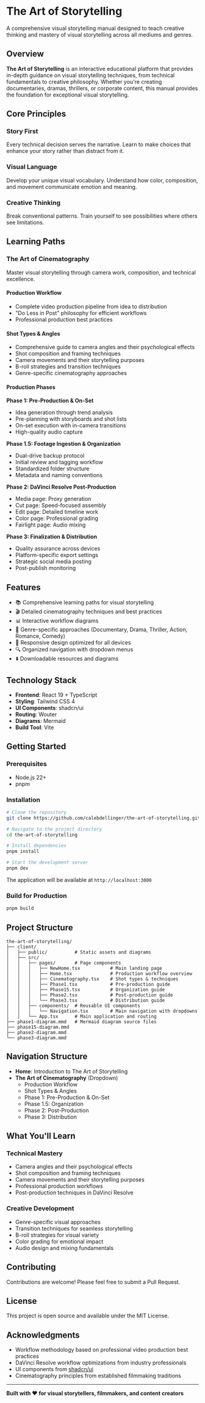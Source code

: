 # The Art of Storytelling

A comprehensive visual storytelling manual designed to teach creative thinking and mastery of visual storytelling across all mediums and genres.

## Overview

**The Art of Storytelling** is an interactive educational platform that provides in-depth guidance on visual storytelling techniques, from technical fundamentals to creative philosophy. Whether you're creating documentaries, dramas, thrillers, or corporate content, this manual provides the foundation for exceptional visual storytelling.

## Core Principles

### Story First
Every technical decision serves the narrative. Learn to make choices that enhance your story rather than distract from it.

### Visual Language
Develop your unique visual vocabulary. Understand how color, composition, and movement communicate emotion and meaning.

### Creative Thinking
Break conventional patterns. Train yourself to see possibilities where others see limitations.

## Learning Paths

### The Art of Cinematography

Master visual storytelling through camera work, composition, and technical excellence.

#### Production Workflow
- Complete video production pipeline from idea to distribution
- "Do Less in Post" philosophy for efficient workflows
- Professional production best practices

#### Shot Types & Angles
- Comprehensive guide to camera angles and their psychological effects
- Shot composition and framing techniques
- Camera movements and their storytelling purposes
- B-roll strategies and transition techniques
- Genre-specific cinematography approaches

#### Production Phases

**Phase 1: Pre-Production & On-Set**
- Idea generation through trend analysis
- Pre-planning with storyboards and shot lists
- On-set execution with in-camera transitions
- High-quality audio capture

**Phase 1.5: Footage Ingestion & Organization**
- Dual-drive backup protocol
- Initial review and tagging workflow
- Standardized folder structure
- Metadata and naming conventions

**Phase 2: DaVinci Resolve Post-Production**
- Media page: Proxy generation
- Cut page: Speed-focused assembly
- Edit page: Detailed timeline work
- Color page: Professional grading
- Fairlight page: Audio mixing

**Phase 3: Finalization & Distribution**
- Quality assurance across devices
- Platform-specific export settings
- Strategic social media posting
- Post-publish monitoring

## Features

- 📚 Comprehensive learning paths for visual storytelling
- 🎬 Detailed cinematography techniques and best practices
- 📊 Interactive workflow diagrams
- 🎨 Genre-specific approaches (Documentary, Drama, Thriller, Action, Romance, Comedy)
- 📱 Responsive design optimized for all devices
- 🔍 Organized navigation with dropdown menus
- ⬇️ Downloadable resources and diagrams

## Technology Stack

- **Frontend**: React 19 + TypeScript
- **Styling**: Tailwind CSS 4
- **UI Components**: shadcn/ui
- **Routing**: Wouter
- **Diagrams**: Mermaid
- **Build Tool**: Vite

## Getting Started

### Prerequisites
- Node.js 22+
- pnpm

### Installation

```bash
# Clone the repository
git clone https://github.com/calebdellinger/the-art-of-storytelling.git

# Navigate to the project directory
cd the-art-of-storytelling

# Install dependencies
pnpm install

# Start the development server
pnpm dev
```

The application will be available at `http://localhost:3000`

### Build for Production

```bash
pnpm build
```

## Project Structure

```
the-art-of-storytelling/
├── client/
│   ├── public/          # Static assets and diagrams
│   ├── src/
│   │   ├── pages/       # Page components
│   │   │   ├── NewHome.tsx           # Main landing page
│   │   │   ├── Home.tsx              # Production workflow overview
│   │   │   ├── Cinematography.tsx    # Shot types & techniques
│   │   │   ├── Phase1.tsx            # Pre-production guide
│   │   │   ├── Phase15.tsx           # Organization guide
│   │   │   ├── Phase2.tsx            # Post-production guide
│   │   │   └── Phase3.tsx            # Distribution guide
│   │   ├── components/  # Reusable UI components
│   │   │   └── Navigation.tsx        # Main navigation with dropdowns
│   │   └── App.tsx      # Main application and routing
├── phase1-diagram.mmd   # Mermaid diagram source files
├── phase15-diagram.mmd
├── phase2-diagram.mmd
└── phase3-diagram.mmd
```

## Navigation Structure

- **Home**: Introduction to The Art of Storytelling
- **The Art of Cinematography** (Dropdown)
  - Production Workflow
  - Shot Types & Angles
  - Phase 1: Pre-Production & On-Set
  - Phase 1.5: Organization
  - Phase 2: Post-Production
  - Phase 3: Distribution

## What You'll Learn

### Technical Mastery
- Camera angles and their psychological effects
- Shot composition and framing techniques
- Camera movements and their storytelling purposes
- Professional production workflows
- Post-production techniques in DaVinci Resolve

### Creative Development
- Genre-specific visual approaches
- Transition techniques for seamless storytelling
- B-roll strategies for visual variety
- Color grading for emotional impact
- Audio design and mixing fundamentals

## Contributing

Contributions are welcome! Please feel free to submit a Pull Request.

## License

This project is open source and available under the MIT License.

## Acknowledgments

- Workflow methodology based on professional video production best practices
- DaVinci Resolve workflow optimizations from industry professionals
- UI components from [shadcn/ui](https://ui.shadcn.com/)
- Cinematography principles from established filmmaking traditions

---

**Built with ❤️ for visual storytellers, filmmakers, and content creators**
